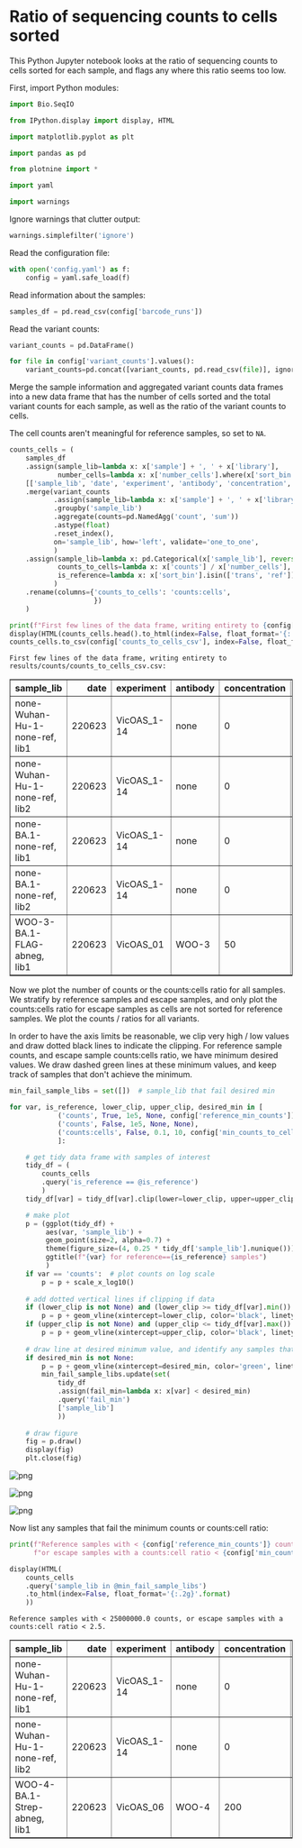 # Ratio of sequencing counts to cells sorted
This Python Jupyter notebook looks at the ratio of sequencing counts to cells sorted for each sample, and flags any where this ratio seems too low.

First, import Python modules:


```python
import Bio.SeqIO

from IPython.display import display, HTML

import matplotlib.pyplot as plt

import pandas as pd

from plotnine import *

import yaml

import warnings
```

Ignore warnings that clutter output:


```python
warnings.simplefilter('ignore')
```

Read the configuration file:


```python
with open('config.yaml') as f:
    config = yaml.safe_load(f)
```

Read information about the samples:


```python
samples_df = pd.read_csv(config['barcode_runs'])
```

Read the variant counts:


```python
variant_counts = pd.DataFrame()

for file in config['variant_counts'].values():
    variant_counts=pd.concat([variant_counts, pd.read_csv(file)], ignore_index=True)
```

Merge the sample information and aggregated variant counts data frames into a new data frame that has the number of cells sorted and the total variant counts for each sample, as well as the ratio of the variant counts to cells.

The cell counts aren't meaningful for reference samples, so set to `NA`.


```python
counts_cells = (
    samples_df
    .assign(sample_lib=lambda x: x['sample'] + ', ' + x['library'],
            number_cells=lambda x: x['number_cells'].where(x['sort_bin'] != 'ref', pd.NA))
    [['sample_lib', 'date', 'experiment', 'antibody', 'concentration', 'sort_bin', 'number_cells']]
    .merge(variant_counts
           .assign(sample_lib=lambda x: x['sample'] + ', ' + x['library'])
           .groupby('sample_lib')
           .aggregate(counts=pd.NamedAgg('count', 'sum'))
           .astype(float)
           .reset_index(),
           on='sample_lib', how='left', validate='one_to_one',
           )
    .assign(sample_lib=lambda x: pd.Categorical(x['sample_lib'], reversed(x['sample_lib'].unique()), ordered=True),
            counts_to_cells=lambda x: x['counts'] / x['number_cells'],
            is_reference=lambda x: x['sort_bin'].isin(['trans', 'ref']),
           )
    .rename(columns={'counts_to_cells': 'counts:cells',
                     })
    )

print(f"First few lines of the data frame, writing entirety to {config['counts_to_cells_csv']}:")
display(HTML(counts_cells.head().to_html(index=False, float_format='{:.2g}'.format)))
counts_cells.to_csv(config['counts_to_cells_csv'], index=False, float_format='%.3g')
```

    First few lines of the data frame, writing entirety to results/counts/counts_to_cells_csv.csv:



<table border="1" class="dataframe">
  <thead>
    <tr style="text-align: right;">
      <th>sample_lib</th>
      <th>date</th>
      <th>experiment</th>
      <th>antibody</th>
      <th>concentration</th>
      <th>sort_bin</th>
      <th>number_cells</th>
      <th>counts</th>
      <th>counts:cells</th>
      <th>is_reference</th>
    </tr>
  </thead>
  <tbody>
    <tr>
      <td>none-Wuhan-Hu-1-none-ref, lib1</td>
      <td>220623</td>
      <td>VicOAS_1-14</td>
      <td>none</td>
      <td>0</td>
      <td>ref</td>
      <td>NaN</td>
      <td>2.5e+07</td>
      <td>NaN</td>
      <td>True</td>
    </tr>
    <tr>
      <td>none-Wuhan-Hu-1-none-ref, lib2</td>
      <td>220623</td>
      <td>VicOAS_1-14</td>
      <td>none</td>
      <td>0</td>
      <td>ref</td>
      <td>NaN</td>
      <td>1.9e+07</td>
      <td>NaN</td>
      <td>True</td>
    </tr>
    <tr>
      <td>none-BA.1-none-ref, lib1</td>
      <td>220623</td>
      <td>VicOAS_1-14</td>
      <td>none</td>
      <td>0</td>
      <td>ref</td>
      <td>NaN</td>
      <td>2.6e+07</td>
      <td>NaN</td>
      <td>True</td>
    </tr>
    <tr>
      <td>none-BA.1-none-ref, lib2</td>
      <td>220623</td>
      <td>VicOAS_1-14</td>
      <td>none</td>
      <td>0</td>
      <td>ref</td>
      <td>NaN</td>
      <td>2.6e+07</td>
      <td>NaN</td>
      <td>True</td>
    </tr>
    <tr>
      <td>WOO-3-BA.1-FLAG-abneg, lib1</td>
      <td>220623</td>
      <td>VicOAS_01</td>
      <td>WOO-3</td>
      <td>50</td>
      <td>abneg</td>
      <td>1.3e+06</td>
      <td>5.7e+06</td>
      <td>4.3</td>
      <td>False</td>
    </tr>
  </tbody>
</table>


Now we plot the number of counts or the counts:cells ratio for all samples.
We stratify by reference samples and escape samples, and only plot the counts:cells ratio for escape samples as cells are not sorted for reference samples.
We plot the counts / ratios for all variants.

In order to have the axis limits be reasonable, we clip very high / low values and draw dotted black lines to indicate the clipping.
For reference sample counts, and escape sample counts:cells ratio, we have minimum desired values.
We draw dashed green lines at these minimum values, and keep track of samples that don't achieve the minimum.


```python
min_fail_sample_libs = set([])  # sample_lib that fail desired min

for var, is_reference, lower_clip, upper_clip, desired_min in [
            ('counts', True, 1e5, None, config['reference_min_counts']),
            ('counts', False, 1e5, None, None),
            ('counts:cells', False, 0.1, 10, config['min_counts_to_cells_ratio']),
            ]:

    # get tidy data frame with samples of interest
    tidy_df = (
        counts_cells
        .query('is_reference == @is_reference')
        )
    tidy_df[var] = tidy_df[var].clip(lower=lower_clip, upper=upper_clip).astype(float)

    # make plot
    p = (ggplot(tidy_df) +
         aes(var, 'sample_lib') +
         geom_point(size=2, alpha=0.7) +
         theme(figure_size=(4, 0.25 * tidy_df['sample_lib'].nunique())) +
         ggtitle(f"{var} for reference=={is_reference} samples")
         )
    if var == 'counts':  # plot counts on log scale
        p = p + scale_x_log10()
        
    # add dotted vertical lines if clipping if data
    if (lower_clip is not None) and (lower_clip >= tidy_df[var].min()):
        p = p + geom_vline(xintercept=lower_clip, color='black', linetype='dotted')
    if (upper_clip is not None) and (upper_clip <= tidy_df[var].max()):
        p = p + geom_vline(xintercept=upper_clip, color='black', linetype='dotted')
        
    # draw line at desired minimum value, and identify any samples that fail minimum
    if desired_min is not None:
        p = p + geom_vline(xintercept=desired_min, color='green', linetype='dashed')
        min_fail_sample_libs.update(set(
            tidy_df
            .assign(fail_min=lambda x: x[var] < desired_min)
            .query('fail_min')
            ['sample_lib']
            ))
    
    # draw figure
    fig = p.draw()
    display(fig)
    plt.close(fig)
```


    
![png](counts_to_cells_ratio_files/counts_to_cells_ratio_13_0.png)
    



    
![png](counts_to_cells_ratio_files/counts_to_cells_ratio_13_1.png)
    



    
![png](counts_to_cells_ratio_files/counts_to_cells_ratio_13_2.png)
    


Now list any samples that fail the minimum counts or counts:cell ratio:


```python
print(f"Reference samples with < {config['reference_min_counts']} counts, "
      f"or escape samples with a counts:cell ratio < {config['min_counts_to_cells_ratio']}.")

display(HTML(
    counts_cells
    .query('sample_lib in @min_fail_sample_libs')
    .to_html(index=False, float_format='{:.2g}'.format)
    ))
```

    Reference samples with < 25000000.0 counts, or escape samples with a counts:cell ratio < 2.5.



<table border="1" class="dataframe">
  <thead>
    <tr style="text-align: right;">
      <th>sample_lib</th>
      <th>date</th>
      <th>experiment</th>
      <th>antibody</th>
      <th>concentration</th>
      <th>sort_bin</th>
      <th>number_cells</th>
      <th>counts</th>
      <th>counts:cells</th>
      <th>is_reference</th>
    </tr>
  </thead>
  <tbody>
    <tr>
      <td>none-Wuhan-Hu-1-none-ref, lib1</td>
      <td>220623</td>
      <td>VicOAS_1-14</td>
      <td>none</td>
      <td>0</td>
      <td>ref</td>
      <td>NaN</td>
      <td>2.5e+07</td>
      <td>NaN</td>
      <td>True</td>
    </tr>
    <tr>
      <td>none-Wuhan-Hu-1-none-ref, lib2</td>
      <td>220623</td>
      <td>VicOAS_1-14</td>
      <td>none</td>
      <td>0</td>
      <td>ref</td>
      <td>NaN</td>
      <td>1.9e+07</td>
      <td>NaN</td>
      <td>True</td>
    </tr>
    <tr>
      <td>WOO-4-BA.1-Strep-abneg, lib1</td>
      <td>220623</td>
      <td>VicOAS_06</td>
      <td>WOO-4</td>
      <td>200</td>
      <td>abneg</td>
      <td>1.4e+06</td>
      <td>3.3e+06</td>
      <td>2.3</td>
      <td>False</td>
    </tr>
  </tbody>
</table>



```python

```

